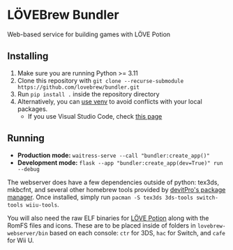 # LÖVEBrew Bundler

Web-based service for building games with LÖVE Potion

## Installing

1. Make sure you are running Python >= 3.11
2. Clone this repository with `git clone --recurse-submodule https://github.com/lovebrew/bundler.git`
3. Run `pip install .` inside the repository directory
4. Alternatively, you can [use venv](https://docs.python.org/3/library/venv.html) to avoid conflicts with your local packages.
    - If you use Visual Studio Code, check [this page](https://code.visualstudio.com/docs/python/environments)

## Running

- **Production mode:** `waitress-serve --call "bundler:create_app()"`
- **Development mode:** `flask --app "bundler:create_app(dev=True)" run --debug`

The webserver does have a few dependencies outside of python: tex3ds, mkbcfnt, and several other homebrew tools provided by [devitPro's package manager]([https://github.com/devkitpro/devkitpro-pacman](https://devkitpro.org/wiki/devkitPro_pacman)). Once installed, simply run `pacman -S tex3ds 3ds-tools switch-tools wiiu-tools`.

You will also need the raw ELF binaries for [LÖVE Potion](https://github.com/lovebrew/lovepotion) along with the RomFS files and icons. These are to be placed inside of folders in `lovebrew-webserver/bin` based on each console: `ctr` for 3DS, `hac` for Switch, and `cafe` for Wii U.
